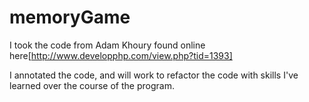 memoryGame
==
I took the code from Adam Khoury found online here[http://www.developphp.com/view.php?tid=1393]

I annotated the code, and will work to refactor the code with skills I've learned over the course of the program.